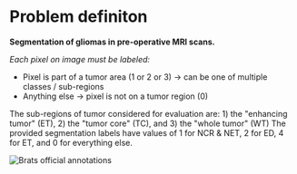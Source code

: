 # Problem definiton
**Segmentation of gliomas in pre-operative MRI scans.**

*Each pixel on image must be labeled:*
* Pixel is part of a tumor area (1 or 2 or 3) -> can be one of multiple classes / sub-regions
* Anything else -> pixel is not on a tumor region (0)

The sub-regions of tumor considered for evaluation are: 1) the "enhancing tumor" (ET), 2) the "tumor core" (TC), and 3) the "whole tumor" (WT)
The provided segmentation labels have values of 1 for NCR & NET, 2 for ED, 4 for ET, and 0 for everything else.

![Brats official annotations](https://www.med.upenn.edu/cbica/assets/user-content/images/BraTS/brats-tumor-subregions.jpg)
